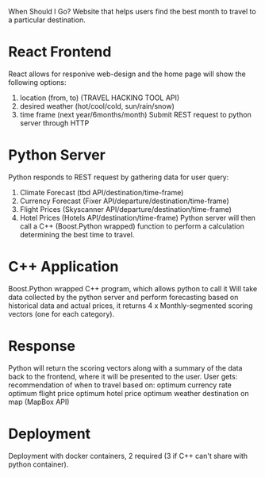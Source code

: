 When Should I Go?
Website that helps users find the best month to travel to
a particular destination.

# React Frontend
React allows for responive web-design and the home page
will show the following options:
1. location (from, to) (TRAVEL HACKING TOOL API)
2. desired weather (hot/cool/cold, sun/rain/snow)
3. time frame (next year/6months/month)
Submit REST request to python server through HTTP

# Python Server
Python responds to REST request by gathering data for user query:
1. Climate Forecast     (tbd API/destination/time-frame)
2. Currency Forecast    (Fixer API/departure/destination/time-frame)
3. Flight Prices        (Skyscanner API/departure/destination/time-frame)
4. Hotel Prices         (Hotels API/destination/time-frame)
Python server will then call a C++ (Boost.Python wrapped) function to 
perform a calculation determining the best time to travel.

# C++ Application
Boost.Python wrapped C++ program, which allows python to call it
Will take data collected by the python server and perform forecasting
based on historical data and actual prices, it returns 
4 x Monthly-segmented scoring vectors (one for each category).

# Response
Python will return the scoring vectors along with a summary of the
data back to the frontend, where it will be presented to the user.
User gets:
    recommendation of when to travel based on:
        optimum currency rate
        optimum flight price
        optimum hotel price
        optimum weather
    destination on map (MapBox API)

# Deployment
Deployment with docker containers, 2 required 
(3 if C++ can't share with python container).
